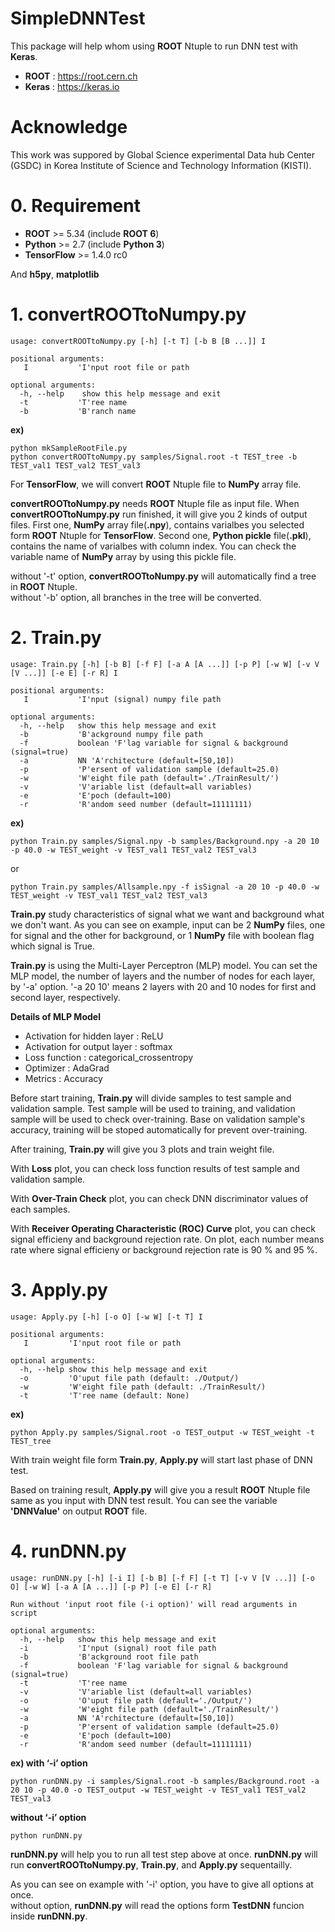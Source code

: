 # SimpleDNNTest
This package will help whom using __ROOT__ Ntuple to run DNN test with __Keras__.  
  
- __ROOT__ : https://root.cern.ch  
- __Keras__ : https://keras.io  

# Acknowledge
This work was suppored by Global Science experimental Data hub Center (GSDC) in Korea Institute of Science and Technology Information (KISTI).

# 0. Requirement

- __ROOT__ >= 5.34 (include __ROOT 6__)  
- __Python__ >= 2.7 (include __Python 3__)  
- __TensorFlow__ >= 1.4.0 rc0  

And __h5py__, __matplotlib__  

# 1. convertROOTtoNumpy.py  
```
usage: convertROOTtoNumpy.py [-h] [-t T] [-b B [B ...]] I  
  
positional arguments:  
   I           'I'nput root file or path  
  
optional arguments:  
  -h, --help    show this help message and exit  
  -t           'T'ree name  
  -b           'B'ranch name  
```    
__ex)__
```
python mkSampleRootFile.py  
python convertROOTtoNumpy.py samples/Signal.root -t TEST_tree -b TEST_val1 TEST_val2 TEST_val3  
```

For __TensorFlow__, we will convert __ROOT__ Ntuple file to __NumPy__ array file.  
  
__convertROOTtoNumpy.py__ needs __ROOT__ Ntuple file as input file. When __convertROOTtoNumpy.py__ run finished, it will give you 2 kinds of output files. First one, __NumPy__ array file(__.npy__), contains varialbes you selected form __ROOT__ Ntuple for __TensorFlow__. Second one, __Python pickle__ file(__.pkl__), contains the name of varialbes with column index. You can check the variable name of __NumPy__ array by using this pickle file.  
  
without '-t' option, __convertROOTtoNumpy.py__ will automatically find a tree in __ROOT__ Ntuple.  
without '-b' option, all branches in the tree will be converted.  

# 2. Train.py  
```
usage: Train.py [-h] [-b B] [-f F] [-a A [A ...]] [-p P] [-w W] [-v V [V ...]] [-e E] [-r R] I  
  
positional arguments:  
   I           'I'nput (signal) numpy file path  
  
optional arguments:  
  -h, --help   show this help message and exit  
  -b           'B'ackground numpy file path  
  -f           boolean 'F'lag variable for signal & background (signal=true)  
  -a           NN 'A'rchitecture (default=[50,10])  
  -p           'P'ersent of validation sample (default=25.0)  
  -w           'W'eight file path (default='./TrainResult/')  
  -v           'V'ariable list (default=all variables)  
  -e           'E'poch (default=100)  
  -r           'R'andom seed number (default=11111111)  
```

__ex)__    
```
python Train.py samples/Signal.npy -b samples/Background.npy -a 20 10 -p 40.0 -w TEST_weight -v TEST_val1 TEST_val2 TEST_val3  
```
or
```
python Train.py samples/Allsample.npy -f isSignal -a 20 10 -p 40.0 -w TEST_weight -v TEST_val1 TEST_val2 TEST_val3  
```  
  
__Train.py__ study characteristics of signal what we want and background what we don't want. As you can see on example, input can be 2 __NumPy__ files, one for signal and the other for background, or 1 __NumPy__ file with boolean flag which signal is True.  
  
__Train.py__ is using the Multi-Layer Perceptron (MLP) model. You can set the MLP model, the number of layers and the number of nodes for each layer, by '-a' option. '-a 20 10' means 2 layers with 20 and 10 nodes for first and second layer, respectively.  
  
__Details of MLP Model__
- Activation for hidden layer : ReLU  
- Activation for output layer : softmax 
- Loss function : categorical_crossentropy  
- Optimizer : AdaGrad  
- Metrics : Accuracy  
  
Before start training, __Train.py__ will divide samples to test sample and validation sample. Test sample will be used to training, and validation sample will be used to check over-training. Base on validation sample's accuracy, training will be stoped automatically for prevent over-training.  
  
After training, __Train.py__ will give you 3 plots and train weight file. 
  
With __Loss__ plot, you can check loss function results of test sample and validation sample.  
  
With __Over-Train Check__ plot, you can check DNN discriminator values of each samples.  
  
With __Receiver Operating Characteristic (ROC) Curve__ plot, you can check signal efficieny and background rejection rate. On plot, each number means rate where signal efficieny or background rejection rate is 90 % and 95 %.  

# 3. Apply.py  
```
usage: Apply.py [-h] [-o O] [-w W] [-t T] I  
  
positional arguments:  
   I         'I'nput root file or path  
  
optional arguments:  
  -h, --help show this help message and exit  
  -o         'O'uput file path (default: ./Output/)  
  -w         'W'eight file path (default: ./TrainResult/)  
  -t         'T'ree name (default: None)  
```

__ex)__
```
python Apply.py samples/Signal.root -o TEST_output -w TEST_weight -t TEST_tree  
```
  
With train weight file form __Train.py__, __Apply.py__ will start last phase of DNN test.  
  
Based on training result, __Apply.py__ will give you a result __ROOT__ Ntuple file same as you input with DNN test result. You can see the variable __'DNNValue'__ on output __ROOT__ file.  
  
# 4. runDNN.py  
```
usage: runDNN.py [-h] [-i I] [-b B] [-f F] [-t T] [-v V [V ...]] [-o O] [-w W] [-a A [A ...]] [-p P] [-e E] [-r R]  
  
Run without 'input root file (-i option)' will read arguments in script  
  
optional arguments:  
  -h, --help   show this help message and exit  
  -i           'I'nput (signal) root file path   
  -b           'B'ackground root file path  
  -f           boolean 'F'lag variable for signal & background (signal=true)  
  -t           'T'ree name  
  -v           'V'ariable list (default=all variables)  
  -o           'O'uput file path (default='./Output/')  
  -w           'W'eight file path (default='./TrainResult/')  
  -a           NN 'A'rchitecture (default=[50,10])  
  -p           'P'ersent of validation sample (default=25.0)  
  -e           'E'poch (default=100)  
  -r           'R'andom seed number (default=11111111)  
```

__ex) with ‘-i’ option__   
```
python runDNN.py -i samples/Signal.root -b samples/Background.root -a 20 10 -p 40.0 -o TEST_output -w TEST_weight -v TEST_val1 TEST_val2 TEST_val3  
```    
__without ‘-i’ option__
```
python runDNN.py  
```
  
__runDNN.py__ will help you to run all test step above at once. __runDNN.py__ will run __convertROOTtoNumpy.py__, __Train.py__, and __Apply.py__ sequentailly.  
  
As you can see on example with '-i' option, you have to give all options at once.  
without option, __runDNN.py__ will read the options form __TestDNN__ funcion inside __runDNN.py__.  

